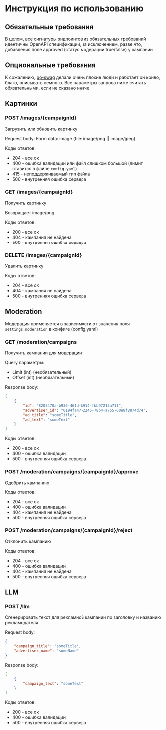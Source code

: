 # Инструкция по использованию

## Обязательные требования

В целом, все сигнатуры эндпоинтов из обязательных требований идентичны OpenAPI спецификации, за исключением, разве что, добавления поле approved (статус модерации true/false) у кампании

## Опциональные требования

К сожалению, [go-swag](https://github.com/swaggo/swag) делали очень плохие люди и работает он криво, благо, описывать немного. Все параметры запроса ниже считать обязательными, если не сказано иначе

## Картинки

### POST /images/{campaignId}

Загрузить или обновить картинку

Request body:
Form data: image (file: image/png || image/jpeg)

Коды ответов:

* 204 - все ок
* 400 - ошибка валидации или файл слишком большой (лимит ставится в файле `config.yaml`)
* 415 - неподдерживаемый тип файла
* 500 - внутренняя ошибка сервера

### GET /images/{campaignId}

Получить картинку

Возвращает image/png

Коды ответов:

* 200 - все ок
* 404 - кампания не найдена
* 500 - внутренняя ошибка сервера

### DELETE /images/{campaignId}

Удалить картинку

Коды ответов:

* 204 - все ок
* 404 - кампания не найдена
* 500 - внутренняя ошибка сервера

## Moderation

Модерация применяется в зависимости от значения поля `settings.moderation` в конфиге (config.yaml)

### GET /moderation/campaigns

Получить кампании для модерации

Query параметры:

* Limit (int) (необязательный)
* Offset (int) (необязательный)

Response body:

```json
[
    {
        "id": "8203470a-b936-461d-b914-fbb97213a71f",
        "advertiser_id": "0194fa47-2245-78b4-a755-60e8f8874d74",
        "ad_title": "someTitle",
        "ad_text": "someText"
    }
]
```

Коды ответов:

* 200 - все ок
* 400 - ошибка валидации
* 500 - внутренняя ошибка сервера

### POST /moderation/campaigns/{campaignId}/approve

Одобрить кампанию

Коды ответов:

* 204 - все ок
* 400 - ошибка валидации
* 404 - кампания не найдена
* 500 - внутренняя ошибка сервера

### POST /moderation/campaigns/{campaignId}/reject

Отклонить кампанию

Коды ответов:

* 204 - все ок
* 400 - ошибка валидации
* 404 - кампания не найдена
* 500 - внутренняя ошибка сервера

## LLM

### POST /llm

Сгенерировать текст для рекламной кампании по заголовку и названию рекламодателя

Request body:

```json
{
    "campaign_title": "someTitle",
    "advertiser_name": "someName"
}
```

Response body:

```json
[
    {
        "campaign_text": "someText"
    }
]
```

Коды ответов:

* 200 - все ок
* 400 - ошибка валидации
* 500 - внутренняя ошибка сервера